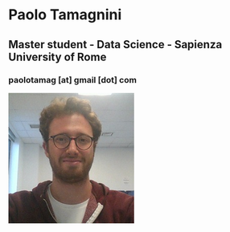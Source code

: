 # Paolo Tamagnini
## Master student - Data Science - Sapienza University of Rome
### paolotamag [at] gmail [dot] com
![Image](me.jpg)
